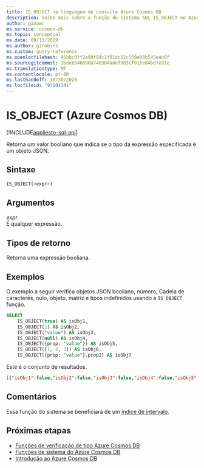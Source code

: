 ```yaml
---
title: IS_OBJECT na linguagem de consulta Azure Cosmos DB
description: Saiba mais sobre a função do sistema SQL IS_OBJECT no Azure Cosmos DB.
author: ginamr
ms.service: cosmos-db
ms.topic: conceptual
ms.date: 09/13/2019
ms.author: girobins
ms.custom: query-reference
ms.openlocfilehash: 46bbc0ff2a99f84c1f01dc12c569e08b545eab0f
ms.sourcegitcommit: 3bdeb546890a740384a8ef383cf915e84bd7e91e
ms.translationtype: MT
ms.contentlocale: pt-BR
ms.lasthandoff: 10/30/2020
ms.locfileid: "93101341"
---
```

# <a name="is_object-azure-cosmos-db"></a>IS_OBJECT (Azure Cosmos DB)
[!INCLUDE[appliesto-sql-api](includes/appliesto-sql-api.md)]

 Retorna um valor booliano que indica se o tipo da expressão especificada é um objeto JSON.  
  
## <a name="syntax"></a>Sintaxe
  
```sql
IS_OBJECT(<expr>)  
```  
  
## <a name="arguments"></a>Argumentos
  
*expr*  
   É qualquer expressão.  
  
## <a name="return-types"></a>Tipos de retorno
  
  Retorna uma expressão booliana.  
  
## <a name="examples"></a>Exemplos
  
  O exemplo a seguir verifica objetos JSON booliano, número, Cadeia de caracteres, nulo, objeto, matriz e tipos indefinidos usando a `IS_OBJECT` função.  
  
```sql
SELECT   
    IS_OBJECT(true) AS isObj1,   
    IS_OBJECT(1) AS isObj2,  
    IS_OBJECT("value") AS isObj3,   
    IS_OBJECT(null) AS isObj4,  
    IS_OBJECT({prop: "value"}) AS isObj5,   
    IS_OBJECT([1, 2, 3]) AS isObj6,  
    IS_OBJECT({prop: "value"}.prop2) AS isObj7  
```  
  
 Este é o conjunto de resultados.  
  
```json
[{"isObj1":false,"isObj2":false,"isObj3":false,"isObj4":false,"isObj5":true,"isObj6":false,"isObj7":false}]
```  

## <a name="remarks"></a>Comentários

Essa função do sistema se beneficiará de um [índice de intervalo](index-policy.md#includeexclude-strategy).

## <a name="next-steps"></a>Próximas etapas

- [Funções de verificação de tipo Azure Cosmos DB](sql-query-type-checking-functions.md)
- [Funções de sistema do Azure Cosmos DB](sql-query-system-functions.md)
- [Introdução ao Azure Cosmos DB](introduction.md)
